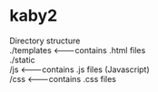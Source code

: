 # kaby2  
Directory structure  
   ./templates   <---contains .html files  
   ./static  
      /js   <---contains .js files (Javascript)   
      /css  <---contains .css files  
